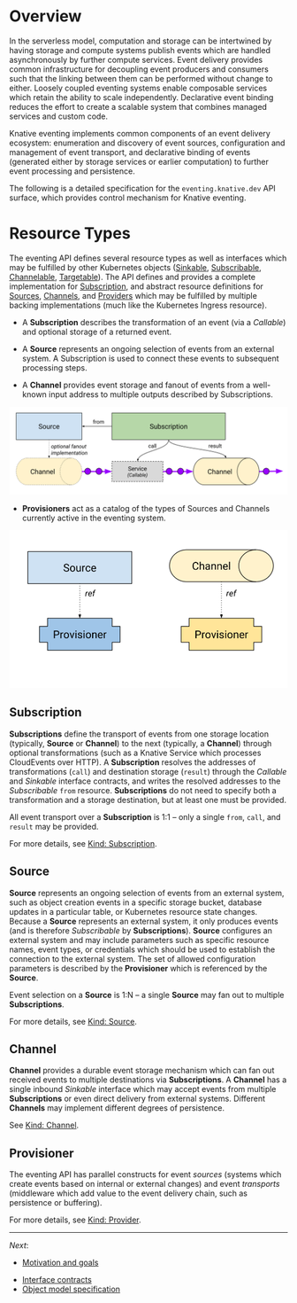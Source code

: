# Overview

In the serverless model, computation and storage can be intertwined by having
storage and compute systems publish events which are handled asynchronously by
further compute services. Event delivery provides common infrastructure for
decoupling event producers and consumers such that the linking between them can
be performed without change to either. Loosely coupled eventing systems enable
composable services which retain the ability to scale independently.
Declarative event binding reduces the effort to create a scalable system that
combines managed services and custom code.

Knative eventing implements common components of an event delivery ecosystem:
enumeration and discovery of event sources, configuration and management of
event transport, and declarative binding of events (generated either by storage
services or earlier computation) to further event processing and persistence.

The following is a detailed specification for the `eventing.knative.dev` API
surface, which provides control mechanism for Knative eventing.


# Resource Types

The eventing API defines several resource types as well as interfaces which may
be fulfilled by other Kubernetes objects ([Sinkable](interfaces.md#sinkable),
[Subscribable](interfaces.md#subscribable),
[Channelable](interfaces.md#channelable),
[Targetable](interfaces.md#targetable)). The API defines and provides a
complete implementation for [Subscription](spec.md#kind-subscription), and
abstract resource definitions for [Sources](spec.md#kind-source),
[Channels](spec.md#kind-channel), and [Providers](spec.md#kind-provisioner)
which may be fulfilled by multiple backing implementations (much like the
Kubernetes Ingress resource).

 * A **Subscription** describes the transformation of an event (via a
   _Callable_) and optional storage of a returned event. 

 * A **Source** represents an ongoing selection of events from an external
   system. A Subscription is used to connect these events to subsequent
   processing steps.

 * A **Channel** provides event storage and fanout of events from a well-known
   input address to multiple outputs described by Subscriptions. 

<!-- This image is sourced from https://drive.google.com/open?id=10mmXzDb8S_4_ZG_hcBr7s4HPISyBqcqeJLTXLwkilRc -->
![Resource Types Overview](images/resource-types-overview.svg)

 * **Provisioners** act as a catalog of the types of Sources and Channels
   currently active in the eventing system.

<!-- This image is sourced from https://drive.google.com/open?id=1o_0Xh5VjwpQ7Px08h_Q4qnaOdMjt4yCEPixRFwJQjh8 -->
![Resource Types Provisioners](images/resource-types-provisioner.svg)

## Subscription

**Subscriptions** define the transport of events from one storage location
(typically, **Source** or **Channel**) to the next (typically, a **Channel**)
through optional transformations (such as a Knative Service which processes
CloudEvents over HTTP). A **Subscription** resolves the addresses of
transformations (`call`) and destination storage (`result`) through the
_Callable_ and _Sinkable_ interface contracts, and writes the resolved
addresses to the _Subscribable_ `from` resource. **Subscriptions** do not need
to specify both a transformation and a storage destination, but at least one
must be provided.

All event transport over a **Subscription** is 1:1 – only a single `from`,
`call`, and `result` may be provided.

For more details, see [Kind: Subscription](spec.md#kind-subscription).

## Source

**Source** represents an ongoing selection of events from an external system,
such as object creation events in a specific storage bucket, database updates
in a particular table, or Kubernetes resource state changes. Because a
**Source** represents an external system, it only produces events (and is
therefore _Subscribable_ by **Subscriptions**). **Source** configures an
external system and may include parameters such as specific resource names,
event types, or credentials which should be used to establish the connection to
the external system. The set of allowed configuration parameters is described
by the **Provisioner** which is referenced by the **Source**.

Event selection on a **Source** is 1:N – a single **Source** may fan out to
multiple **Subscriptions**.

For more details, see [Kind: Source](spec.md#kind-source).

## Channel

**Channel** provides a durable event storage mechanism which can fan out
received events to multiple destinations via **Subscriptions**. A **Channel**
has a single inbound _Sinkable_ interface which may accept events from multiple
**Subscriptions** or even direct delivery from external systems. Different
**Channels** may implement different degrees of persistence.

See [Kind: Channel](spec.md#kind-channel).

## Provisioner

The eventing API has parallel constructs for event _sources_ (systems which
create events based on internal or external changes) and event _transports_
(middleware which add value to the event delivery chain, such as persistence or
buffering).

For more details, see [Kind: Provider](spec.md#kind-provisioner).

--- 

*Next*:

* [Motivation and goals](motivation.md)
<!-- * [Resource type overview](overview.md) -->
* [Interface contracts](interfaces.md)
* [Object model specification](spec.md)

